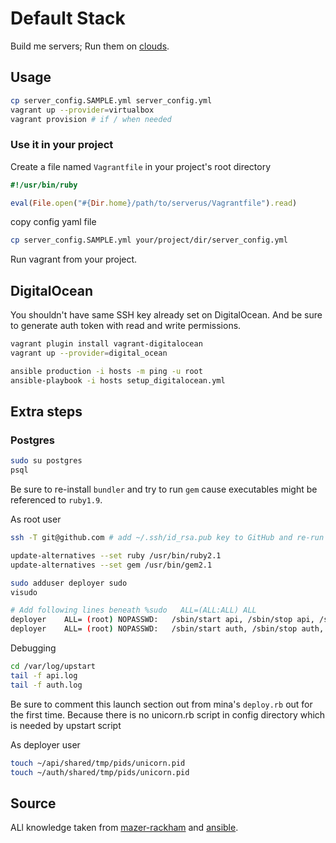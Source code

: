 # Default Stack

Build me servers; Run them on [clouds](https://www.youtube.com/watch?v=3acIH2PhMe0).

## Usage

```sh
cp server_config.SAMPLE.yml server_config.yml
vagrant up --provider=virtualbox
vagrant provision # if / when needed
```

### Use it in your project

Create a file named `Vagrantfile` in your project's root directory

```ruby
#!/usr/bin/ruby

eval(File.open("#{Dir.home}/path/to/serverus/Vagrantfile").read)
```

copy config yaml file

```sh
cp server_config.SAMPLE.yml your/project/dir/server_config.yml
```

Run vagrant from your project.

## DigitalOcean

You shouldn't have same SSH key already set on DigitalOcean. And be sure to generate auth token with
read and write permissions.

```sh
vagrant plugin install vagrant-digitalocean
vagrant up --provider=digital_ocean

ansible production -i hosts -m ping -u root
ansible-playbook -i hosts setup_digitalocean.yml
```

## Extra steps

### Postgres

```sh
sudo su postgres
psql
```

Be sure to re-install `bundler` and try to run `gem` cause executables might be referenced to `ruby1.9`.

As root user

```sh
ssh -T git@github.com # add ~/.ssh/id_rsa.pub key to GitHub and re-run this command

update-alternatives --set ruby /usr/bin/ruby2.1
update-alternatives --set gem /usr/bin/gem2.1

sudo adduser deployer sudo
visudo

# Add following lines beneath %sudo   ALL=(ALL:ALL) ALL
deployer    ALL= (root) NOPASSWD:   /sbin/start api, /sbin/stop api, /sbin/restart api, /sbin/status api
deployer    ALL= (root) NOPASSWD:   /sbin/start auth, /sbin/stop auth, /sbin/restart auth, /sbin/status auth
```

Debugging

```sh
cd /var/log/upstart
tail -f api.log
tail -f auth.log
```

Be sure to comment this launch section out from mina's `deploy.rb` out for the first time.
Because there is no unicorn.rb script in config directory which is needed by upstart script

As deployer user

```sh
touch ~/api/shared/tmp/pids/unicorn.pid
touch ~/auth/shared/tmp/pids/unicorn.pid
```

## Source

ALl knowledge taken from [mazer-rackham](https://github.com/jlund/mazer-rackham) and [ansible](https://github.com/eduardodeoh/ansible).
